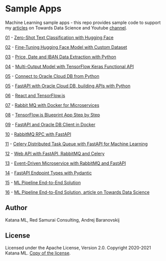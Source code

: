 # Sample Apps
Machine Learning sample apps - this repo provides sample code to support my [articles](https://towardsdatascience.com/@andrejusb) on Towards Data Science and Youtube [channel](https://www.youtube.com/channel/UCqSX0Z20QCEE7tZKaQ4pS3Q).

[01](https://github.com/katanaml/sample-apps/tree/master/01) - [Zero-Shot Text Classification with Hugging Face](https://towardsdatascience.com/zero-shot-text-classification-with-hugging-face-7f533ba83cd6)

[02](https://github.com/katanaml/sample-apps/tree/master/02) - [Fine-Tuning Hugging Face Model with Custom Dataset](https://towardsdatascience.com/fine-tuning-hugging-face-model-with-custom-dataset-82b8092f5333)

[03](https://github.com/katanaml/sample-apps/tree/master/03) - [Price, Date and IBAN Data Extraction with Python](https://medium.com/katanaml/price-date-and-iban-data-extraction-with-python-7f26b318104)

[04](https://github.com/katanaml/sample-apps/tree/master/04) - [Multi-Output Model with TensorFlow Keras Functional API](https://towardsdatascience.com/multi-output-model-with-tensorflow-keras-functional-api-875dd89aa7c6)

[05](https://github.com/katanaml/sample-apps/tree/master/05) - [Connect to Oracle Cloud DB from Python](https://www.youtube.com/watch?v=tC6SIZ6c-Ss)

[05](https://github.com/katanaml/sample-apps/tree/master/05) - [FastAPI with Oracle Cloud DB, building APIs with Python](https://www.youtube.com/watch?v=uINJJy8X1S0)

[06](https://github.com/katanaml/sample-apps/tree/master/06) - [React and TensorFlow.js](https://www.youtube.com/watch?v=X6uarGwclwI)

[07](https://github.com/katanaml/sample-apps/tree/master/07) - [Rabbit MQ with Docker for Microservices](https://www.youtube.com/watch?v=oxhAaA_e2SA)

[08](https://github.com/katanaml/sample-apps/tree/master/08) - [TensorFlow.js Blueprint App Step by Step](https://www.youtube.com/watch?v=_2I5Q3N-AQU)

[09](https://github.com/katanaml/sample-apps/tree/master/09/backend-app) - [FastAPI and Oracle DB Client in Docker](https://www.youtube.com/watch?v=iGM01cYMRRQ)

[10](https://github.com/katanaml/sample-apps/tree/master/10) - [RabbitMQ RPC with FastAPI](https://www.youtube.com/watch?v=coMpv5HaCXE)

[11](https://github.com/katanaml/sample-apps/tree/master/11) - [Celery Distributed Task Queue with FastAPI for Machine Learning](https://www.youtube.com/watch?v=cU1nHFQ1Ddk)

[12](https://github.com/katanaml/katana-skipper) - [Web API with FastAPI, RabbitMQ and Celery](https://www.youtube.com/watch?v=a0ODIWsCgDI)

[13](https://github.com/katanaml/katana-skipper) - [Event-Driven Microservice with RabbitMQ and FastAPI](https://www.youtube.com/watch?v=syRmaDVv59k)

[14](https://github.com/katanaml/katana-skipper) - [FastAPI Endpoint Types with Pydantic](https://www.youtube.com/watch?v=rp38wn4vZ44)

[15](https://github.com/katanaml/katana-skipper) - [ML Pipeline End-to-End Solution](https://www.youtube.com/watch?v=TVkQCmIGR6w)

[16](https://github.com/katanaml/katana-skipper) - [ML Pipeline End-to-End Solution, article on Towards Data Science](https://towardsdatascience.com/ml-pipeline-end-to-end-solution-5889690abbd8)

## Author

Katana ML, Red Samurai Consulting, Andrej Baranovskij

## License

Licensed under the Apache License, Version 2.0. Copyright 2020-2021 Katana ML. [Copy of the license](https://github.com/katanaml/sample-apps/blob/master/LICENSE).
